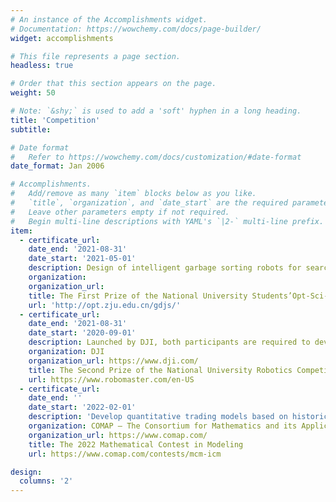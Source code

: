 ```yaml
---
# An instance of the Accomplishments widget.
# Documentation: https://wowchemy.com/docs/page-builder/
widget: accomplishments

# This file represents a page section.
headless: true

# Order that this section appears on the page.
weight: 50

# Note: `&shy;` is used to add a 'soft' hyphen in a long heading.
title: 'Competition'
subtitle:

# Date format
#   Refer to https://wowchemy.com/docs/customization/#date-format
date_format: Jan 2006

# Accomplishments.
#   Add/remove as many `item` blocks below as you like.
#   `title`, `organization`, and `date_start` are the required parameters.
#   Leave other parameters empty if not required.
#   Begin multi-line descriptions with YAML's `|2-` multi-line prefix.
item:
  - certificate_url: 
    date_end: '2021-08-31'
    date_start: '2021-05-01'
    description: Design of intelligent garbage sorting robots for searching, identifying, sorting and grabbing specified garbage over a large area.<br>Real-time Object Detection; TensorRT-based Acceleration for Neural Networks
    organization: 
    organization_url:  
    title: The First Prize of the National University Students’Opt-Sci-Tech Competition
    url: 'http://opt.zju.edu.cn/gdjs/'
  - certificate_url: 
    date_end: '2021-08-31'
    date_start: '2020-09-01'
    description: Launched by DJI, both participants are required to develop their own robots of different types and functions and compete against each other tactically in the designated competition venue.<br>ROS-based mapping, localization and autonomous navigation
    organization: DJI
    organization_url: https://www.dji.com/
    title: The Second Prize of the National University Robotics Competition (RoboMaster)
    url: https://www.robomaster.com/en-US
  - certificate_url: 
    date_end: ''
    date_start: '2022-02-01'
    description: 'Develop quantitative trading models based on historical price data to achieve long-term profitability for a given portfolio'
    organization: COMAP – The Consortium for Mathematics and its Applications
    organization_url: https://www.comap.com/
    title: The 2022 Mathematical Contest in Modeling
    url: https://www.comap.com/contests/mcm-icm

design:
  columns: '2'
---
```

